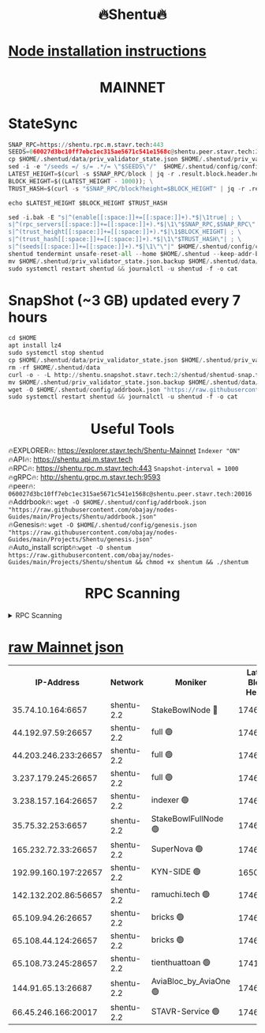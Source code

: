 <h1 align="center"> 🔥Shentu🔥</h1>

[Node installation instructions](https://github.com/obajay/nodes-Guides/tree/main/Projects/Shentu)
=
<h1 align="center"> MAINNET</h1>

# StateSync
```python
SNAP_RPC=https://shentu.rpc.m.stavr.tech:443
SEEDS=060027d3bc10ff7ebc1ec315ae5671c541e1568c@shentu.peer.stavr.tech:20016
cp $HOME/.shentud/data/priv_validator_state.json $HOME/.shentud/priv_validator_state.json.backup
sed -i -e "/seeds =/ s/= .*/= \"$SEEDS\"/"  $HOME/.shentud/config/config.toml
LATEST_HEIGHT=$(curl -s $SNAP_RPC/block | jq -r .result.block.header.height); \
BLOCK_HEIGHT=$((LATEST_HEIGHT - 1000)); \
TRUST_HASH=$(curl -s "$SNAP_RPC/block?height=$BLOCK_HEIGHT" | jq -r .result.block_id.hash)

echo $LATEST_HEIGHT $BLOCK_HEIGHT $TRUST_HASH

sed -i.bak -E "s|^(enable[[:space:]]+=[[:space:]]+).*$|\1true| ; \
s|^(rpc_servers[[:space:]]+=[[:space:]]+).*$|\1\"$SNAP_RPC,$SNAP_RPC\"| ; \
s|^(trust_height[[:space:]]+=[[:space:]]+).*$|\1$BLOCK_HEIGHT| ; \
s|^(trust_hash[[:space:]]+=[[:space:]]+).*$|\1\"$TRUST_HASH\"| ; \
s|^(seeds[[:space:]]+=[[:space:]]+).*$|\1\"\"|" $HOME/.shentud/config/config.toml
shentud tendermint unsafe-reset-all --home $HOME/.shentud --keep-addr-book
mv $HOME/.shentud/priv_validator_state.json.backup $HOME/.shentud/data/priv_validator_state.json
sudo systemctl restart shentud && journalctl -u shentud -f -o cat
```
# SnapShot (~3 GB) updated every 7 hours
```python
cd $HOME
apt install lz4
sudo systemctl stop shentud
cp $HOME/.shentud/data/priv_validator_state.json $HOME/.shentud/priv_validator_state.json.backup
rm -rf $HOME/.shentud/data
curl -o - -L http://shentu.snapshot.stavr.tech:2/shentud/shentud-snap.tar.lz4 | lz4 -c -d - | tar -x -C $HOME/.shentud --strip-components 2
mv $HOME/.shentud/priv_validator_state.json.backup $HOME/.shentud/data/priv_validator_state.json
wget -O $HOME/.shentud/config/addrbook.json "https://raw.githubusercontent.com/obajay/nodes-Guides/main/Projects/Shentu/addrbook.json"
sudo systemctl restart shentud && journalctl -u shentud -f -o cat
```

 <h1 align="center"> Useful Tools</h1>

🔥EXPLORER🔥:     https://explorer.stavr.tech/Shentu-Mainnet        `Indexer "ON"` \
🔥API🔥:          https://shentu.api.m.stavr.tech \
🔥RPC🔥:          https://shentu.rpc.m.stavr.tech:443              `Snapshot-interval = 1000` \
🔥gRPC🔥:         http://shentu.grpc.m.stavr.tech:9593 \
🔥peer🔥:         `060027d3bc10ff7ebc1ec315ae5671c541e1568c@shentu.peer.stavr.tech:20016` \
🔥Addrbook🔥:  `wget -O $HOME/.shentud/config/addrbook.json "https://raw.githubusercontent.com/obajay/nodes-Guides/main/Projects/Shentu/addrbook.json"` \
🔥Genesis🔥:  `wget -O $HOME/.shentud/config/genesis.json "https://raw.githubusercontent.com/obajay/nodes-Guides/main/Projects/Shentu/genesis.json"` \
🔥Auto_install script🔥:`wget -O shentum https://raw.githubusercontent.com/obajay/nodes-Guides/main/Projects/Shentu/shentum && chmod +x shentum && ./shentum`

<h1 align="center"> RPC Scanning</h1>

<details>
<summary>RPC Scanning</summary>

<h2 align="center"> We scan nodes in real time every 4 hours. And we provide the final result of RPC endpoints.
We cannot influence the operation of these nodes in any way. </h2>


```python
If Voting Power is higher than 0 --> then the Node is a validator of the network and may be subject to attack and be a potential threat to the chain.
```
```python
We marked such validators with a red symbol
```

</details>

[raw Mainnet json](https://rpc-check.shentum.stavr.tech/shentum/rpc-shentum-result.json)
=


<table><tr><th>IP-Address</th><th>Network</th><th>Moniker</th><th>Latest Block Height</th><th>Earliest Block Height</th><th>Catching Up</th><th>Tx Index</th><th>Voting Power</th><th>Scan Time</th></tr><tr><td>35.74.10.164:6657</td><td>shentu-2.2</td><td>StakeBowlNode 🔴</td><td>17461120</td><td>8308501</td><td>False</td><td>on</td><td>50178</td><td>2024-03-02T16:30:52.898245751UTC</td></tr><tr><td>44.192.97.59:26657</td><td>shentu-2.2</td><td>full 🟢</td><td>17461119</td><td>9786901</td><td>False</td><td>on</td><td>0</td><td>2024-03-02T16:30:49.592860000UTC</td></tr><tr><td>44.203.246.233:26657</td><td>shentu-2.2</td><td>full 🟢</td><td>17461121</td><td>9786901</td><td>False</td><td>on</td><td>0</td><td>2024-03-02T16:31:01.640789179UTC</td></tr><tr><td>3.237.179.245:26657</td><td>shentu-2.2</td><td>full 🟢</td><td>17461123</td><td>9786901</td><td>False</td><td>on</td><td>0</td><td>2024-03-02T16:31:10.419598099UTC</td></tr><tr><td>3.238.157.164:26657</td><td>shentu-2.2</td><td>indexer 🟢</td><td>17461125</td><td>9786901</td><td>False</td><td>on</td><td>0</td><td>2024-03-02T16:31:23.695560492UTC</td></tr><tr><td>35.75.32.253:6657</td><td>shentu-2.2</td><td>StakeBowlFullNode 🟢</td><td>17461129</td><td>10470762</td><td>False</td><td>on</td><td>0</td><td>2024-03-02T16:31:45.679467824UTC</td></tr><tr><td>165.232.72.33:26657</td><td>shentu-2.2</td><td>SuperNova 🟢</td><td>17461129</td><td>15936001</td><td>False</td><td>on</td><td>0</td><td>2024-03-02T16:31:44.391848955UTC</td></tr><tr><td>192.99.160.197:22657</td><td>shentu-2.2</td><td>KYN-SIDE 🟢</td><td>16508668</td><td>16083091</td><td>False</td><td>on</td><td>0</td><td>2024-03-02T16:32:34.975588479UTC</td></tr><tr><td>142.132.202.86:56657</td><td>shentu-2.2</td><td>ramuchi.tech 🟢</td><td>17461135</td><td>16196001</td><td>False</td><td>on</td><td>0</td><td>2024-03-02T16:32:25.367418063UTC</td></tr><tr><td>65.109.94.26:26657</td><td>shentu-2.2</td><td>bricks 🟢</td><td>17461137</td><td>16401001</td><td>False</td><td>on</td><td>0</td><td>2024-03-02T16:32:32.358057415UTC</td></tr><tr><td>65.108.44.124:26657</td><td>shentu-2.2</td><td>bricks 🟢</td><td>17461137</td><td>16401001</td><td>False</td><td>on</td><td>0</td><td>2024-03-02T16:32:35.281991644UTC</td></tr><tr><td>65.108.73.245:28657</td><td>shentu-2.2</td><td>tienthuattoan 🟢</td><td>17415110</td><td>17399930</td><td>False</td><td>on</td><td>0</td><td>2024-03-02T16:31:54.559589029UTC</td></tr><tr><td>144.91.65.13:26687</td><td>shentu-2.2</td><td>AviaBloc_by_AviaOne 🟢</td><td>17461130</td><td>17449108</td><td>False</td><td>off</td><td>0</td><td>2024-03-02T16:31:54.252405848UTC</td></tr><tr><td>66.45.246.166:20017</td><td>shentu-2.2</td><td>STAVR-Service 🟢</td><td>17461137</td><td>17454001</td><td>False</td><td>on</td><td>0</td><td>2024-03-02T16:32:32.016797445UTC</td></tr></table>
